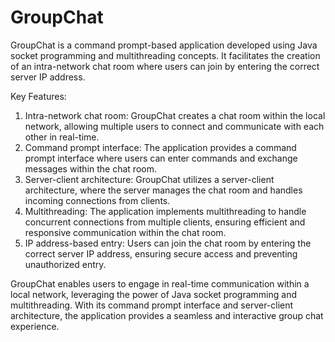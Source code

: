 # GroupChat

GroupChat is a command prompt-based application developed using Java socket programming and multithreading concepts. It facilitates the creation of an intra-network chat room where users can join by entering the correct server IP address.

Key Features:

1) Intra-network chat room: GroupChat creates a chat room within the local network, allowing multiple users to connect and communicate with each other in real-time.
2) Command prompt interface: The application provides a command prompt interface where users can enter commands and exchange messages within the chat room.
3) Server-client architecture: GroupChat utilizes a server-client architecture, where the server manages the chat room and handles incoming connections from clients.
4) Multithreading: The application implements multithreading to handle concurrent connections from multiple clients, ensuring efficient and responsive communication within the chat room.
5) IP address-based entry: Users can join the chat room by entering the correct server IP address, ensuring secure access and preventing unauthorized entry.
   
GroupChat enables users to engage in real-time communication within a local network, leveraging the power of Java socket programming and multithreading. With its command prompt interface and server-client architecture, the application provides a seamless and interactive group chat experience.
